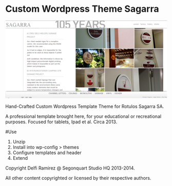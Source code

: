 # Custom Wordpress Theme Sagarra


![](https://github.com/delfiramirez/WP-RotulosSagarra/blob/master/assets/splash.png)



Hand-Crafted Custom Wordpress Template Theme for Rotulos Sagarra SA.

A professional template brought here, for your educational or recreational purposes. Focused for tablets, Ipad et al. Circa 2013.

#Use

1. Unzip
2. Install into wp-config > themes
3. Configure templates and header
4. Extend


Copyright Delfi Ramirez @ Segonquart Studio HQ 2013-2014.

All other content copyrighted or licensed by their respective authors.


